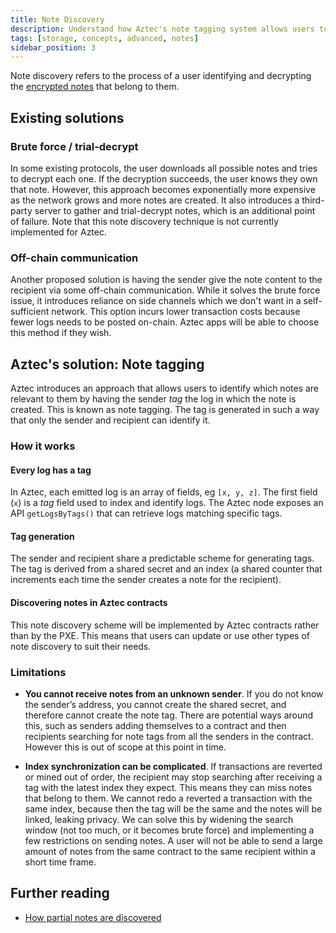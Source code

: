 ```yaml
---
title: Note Discovery
description: Understand how Aztec's note tagging system allows users to efficiently discover and decrypt notes that belong to them without relying on brute force or off-chain communication.
tags: [storage, concepts, advanced, notes]
sidebar_position: 3
---
```


Note discovery refers to the process of a user identifying and decrypting the [encrypted notes](../../storage/notes.md) that belong to them.

## Existing solutions

### Brute force / trial-decrypt

In some existing protocols, the user downloads all possible notes and tries to decrypt each one. If the decryption succeeds, the user knows they own that note. However, this approach becomes exponentially more expensive as the network grows and more notes are created. It also introduces a third-party server to gather and trial-decrypt notes, which is an additional point of failure. Note that this note discovery technique is not currently implemented for Aztec.

### Off-chain communication

Another proposed solution is having the sender give the note content to the recipient via some off-chain communication. While it solves the brute force issue, it introduces reliance on side channels which we don't want in a self-sufficient network. This option incurs lower transaction costs because fewer logs needs to be posted on-chain. Aztec apps will be able to choose this method if they wish.

## Aztec's solution: Note tagging

Aztec introduces an approach that allows users to identify which notes are relevant to them by having the sender *tag* the log in which the note is created. This is known as note tagging. The tag is generated in such a way that only the sender and recipient can identify it.

### How it works

#### Every log has a tag

In Aztec, each emitted log is an array of fields, eg `[x, y, z]`. The first field (`x`) is a *tag* field used to index and identify logs. The Aztec node exposes an API `getLogsByTags()` that can retrieve logs matching specific tags.

#### Tag generation

The sender and recipient share a predictable scheme for generating tags. The tag is derived from a shared secret and an index (a shared counter that increments each time the sender creates a note for the recipient).

#### Discovering notes in Aztec contracts

This note discovery scheme will be implemented by Aztec contracts rather than by the PXE. This means that users can update or use other types of note discovery to suit their needs.

### Limitations

- **You cannot receive notes from an unknown sender**. If you do not know the sender’s address, you cannot create the shared secret, and therefore cannot create the note tag. There are potential ways around this, such as senders adding themselves to a contract and then recipients searching for note tags from all the senders in the contract. However this is out of scope at this point in time.

- **Index synchronization can be complicated**. If transactions are reverted or mined out of order, the recipient may stop searching after receiving a tag with the latest index they expect. This means they can miss notes that belong to them. We cannot redo a reverted a transaction with the same index, because then the tag will be the same and the notes will be linked, leaking privacy. We can solve this by widening the search window (not too much, or it becomes brute force) and implementing a few restrictions on sending notes. A user will not be able to send a large amount of notes from the same contract to the same recipient within a short time frame.

## Further reading

- [How partial notes are discovered](./partial_notes.md#note-discovery)